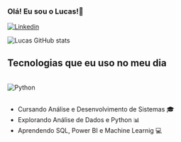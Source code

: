 ### Olá! Eu sou o Lucas!👋

[![Linkedin](https://img.shields.io/badge/LinkedIn-0077B5?style=for-the-badge&logo=linkedin&logoColor=white)](https://www.linkedin.com/in/lucas-de-jesus-520347209/)

![Lucas GitHub stats](https://github-readme-stats.vercel.app/api?username=lucas&show_icons=true&theme=dark)

## Tecnologias que eu uso no meu dia

<div style="display: inline_block"><br>
    <img align="center" alt="Python" src="https://img.shields.io/badge/Python-3776AB?style=for-the-badge&logo=python&logoColor=white" />

</div><br/>

- Cursando Análise e Desenvolvimento de Sistemas 🎓
- Explorando Análise de Dados e Python 📊
- Aprendendo SQL, Power BI e Machine Learnig 💻
